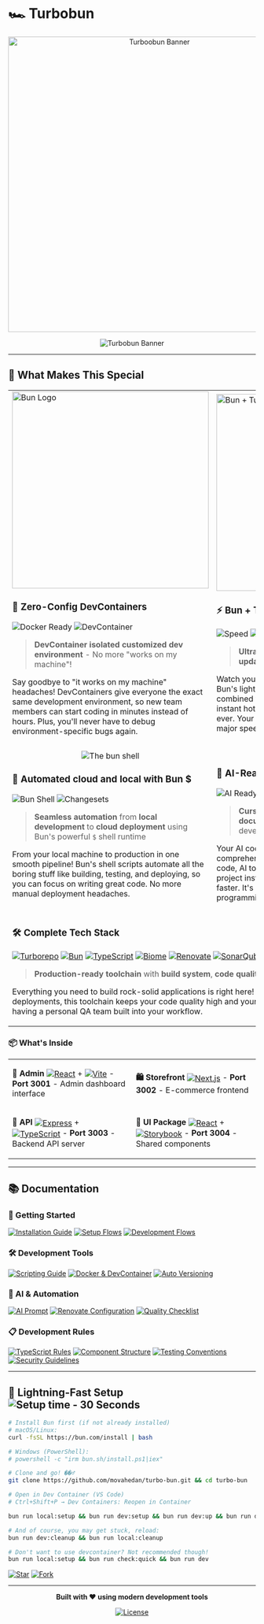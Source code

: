 # 🏎️ Turbobun
<div align="center">

<img src="https://pbs.twimg.com/media/F6GHgqBWYAAOwUX?format=jpg&name=4096x4096" alt="Turboobun Banner" width="600" />

![Turbobun Banner](https://img.shields.io/badge/Turboobun-Lightning%20Fast%20Monorepo-EF4444?style=for-the-badge&logo=turborepo&logoColor=white)
</div>

---

## 🎯 What Makes This Special

<table>
<tr>
<td width="50%">

<img src="https://www.devteds.com/assets/images/post/2023/2023-11-15-devops-local-setup-with-docker-and-devcontainers-vscode.png" alt="Bun Logo" width="400">

### 🐳 **Zero-Config DevContainers**

<img src="https://img.shields.io/badge/Docker-Ready-2496ED?style=for-the-badge&logo=docker&logoColor=white" alt="Docker Ready" />
<img src="https://img.shields.io/badge/DevContainer-Ready-2496ED?style=for-the-badge&logo=docker&logoColor=white" alt="DevContainer" />

> **DevContainer isolated customized dev environment** - No more "works on my machine"!

Say goodbye to "it works on my machine" headaches! DevContainers give everyone the exact same development environment, so new team members can start coding in minutes instead of hours. Plus, you'll never have to debug environment-specific bugs again.

</td>
<td width="50%">

<img src="https://miro.medium.com/v2/resize:fit:960/1*o4ZajeN_bDPama0XfYFU7Q.jpeg" alt="Bun + Turbo + Vite Stack" width="400">

### ⚡ **Bun + Turbo + Vite = Lightning Speed**

<img src="https://img.shields.io/badge/Speed-10x%20Faster-00D4AA?style=for-the-badge" alt="Speed" />
<img src="https://img.shields.io/badge/Hot%20Reload-Real%20Time-646CFF?style=for-the-badge&logo=vite&logoColor=white" alt="Hot Reload" />

> **Ultra-fast package management** and **instant updates** across fullstack apps simultaneously.

Watch your builds go from minutes to seconds! Bun's lightning-fast package management combined with Turbo's smart caching and Vite's instant hot reload means you can iterate faster than ever. Your development feedback loop just got a major speed boost.

</td>
</tr>
<tr>
<td width="50%">

<div align="center">
<img src="https://bun.com/og/blog/the-bun-shell.png" alt="The bun shell">
</div>

### 🐚 **Automated cloud and local with Bun $**
<img src="https://img.shields.io/badge/Bun%20Shell-Type%20Safe%20Shell%20Scripts-000000?style=for-the-badge&logo=bun&logoColor=white" alt="Bun Shell" />
<img src="https://img.shields.io/badge/Changesets-Automation-8B5CF6?style=for-the-badge" alt="Changesets" />

> **Seamless automation** from **local development** to **cloud deployment** using Bun's powerful `$` shell runtime

From your local machine to production in one smooth pipeline! Bun's shell scripts automate all the boring stuff like building, testing, and deploying, so you can focus on writing great code. No more manual deployment headaches.

</td>
<td width="50%">

<div align="center">
<img src="https://a.storyblok.com/f/316774/1600x900/b5ec7e9cd3/cursor-pro-tips-1.jpg" arlt="Cursor - AI ready development" />
</div>

### 🤖 **AI-Ready Development**
<img src="https://img.shields.io/badge/AI%20Ready-Cursor%20Optimized-00D4AA?style=for-the-badge" alt="AI Ready" />
<img src="https://img.shields.io/badge/AI%20Ready-Extensive%20Tests-00D4AA?style=for-the-badge" alt="Extensive Tests" />

> **Cursor-optimized** with **comprehensive documentation** and **AI assistant ready** development environment

Your AI coding buddy will love this setup! With comprehensive documentation and well-structured code, AI tools like Cursor can understand your project instantly and help you write better code faster. It's like having a super-smart pair programming partner.

</td>
</tr>
<tr>
<td colspan="2">

### 🛠️ **Complete Tech Stack**
[![Turborepo](https://img.shields.io/badge/Turborepo-Build%20System-EF4444?style=for-the-badge&logo=turborepo&logoColor=white)](https://turbo.build/)
[![Bun](https://img.shields.io/badge/Bun-Package%20Manager-000000?style=for-the-badge&logo=bun&logoColor=white)](https://bun.sh/docs/runtime/bunfig#package-manager)
[![TypeScript](https://img.shields.io/badge/TypeScript-Type%20Safety-007ACC?style=for-the-badge&logo=typescript&logoColor=white)](https://www.typescriptlang.org/)
[![Biome](https://img.shields.io/badge/Biome-Linting%20%26%20Formatting-60a5fa?style=for-the-badge&logo=biome&logoColor=white)](https://biomejs.dev/)
[![Renovate](https://img.shields.io/badge/Renovate-Auto%20Updates-1A1F36?style=for-the-badge&logo=renovate&logoColor=white)](https://docs.renovatebot.com/)
[![SonarQube](https://img.shields.io/badge/SonarQube-Code%20Quality-4E9BCD?style=for-the-badge&logo=sonarqube&logoColor=white)](https://docs.sonarsource.com/sonarqube-cloud)

> **Production-ready toolchain** with **build system**, **code quality**, and **automation** tools

Everything you need to build rock-solid applications is right here! From linting and testing to automated deployments, this toolchain keeps your code quality high and your development process smooth. It's like having a personal QA team built into your workflow.

</td>
</tr>
</table>

### 📦 **What's Inside**

<table>
<tr>
<td width="50%">

**🏢 Admin** <a href="https://react.dev/"><img src="https://img.shields.io/badge/React-18-61DAFB?style=flat&logo=react&logoColor=white" alt="React" style="vertical-align: middle;" /></a> + <a href="https://vitejs.dev/"><img src="https://img.shields.io/badge/Vite-5.0-646CFF?style=flat&logo=vite&logoColor=white" alt="Vite" style="vertical-align: middle;" /></a> - **Port 3001** - Admin dashboard interface

</td>
<td width="50%">

**🛍️ Storefront** <a href="https://nextjs.org/"><img src="https://img.shields.io/badge/Next.js-15-000000?style=flat&logo=next.js&logoColor=white" alt="Next.js" style="vertical-align: middle;" /></a> - **Port 3002** - E-commerce frontend

</td>
</tr>

<tr>
<td width="50%">

**🔌 API** <a href="https://expressjs.com/"><img src="https://img.shields.io/badge/Express-4.18-000000?style=flat&logo=express&logoColor=white" alt="Express" style="vertical-align: middle;" /></a> + <a href="https://www.typescriptlang.org/"><img src="https://img.shields.io/badge/TypeScript-5.0-007ACC?style=flat&logo=typescript&logoColor=white" alt="TypeScript" style="vertical-align: middle;" /></a> - **Port 3003** - Backend API server

</td>
<td width="50%">

**🎨 UI Package** <a href="https://react.dev/"><img src="https://img.shields.io/badge/React-18-61DAFB?style=flat&logo=react&logoColor=white" alt="React" style="vertical-align: middle;" /></a> + <a href="https://storybook.js.org/"><img src="https://img.shields.io/badge/Storybook-7.0-FF4785?style=flat&logo=storybook&logoColor=white" alt="Storybook" style="vertical-align: middle;" /></a> - **Port 3004** - Shared components

</td>
</tr>
</table>

---

## 📚 Documentation

### **🚀 Getting Started**
[![Installation Guide](https://img.shields.io/badge/📖%20Installation%20Guide-495057?style=for-the-badge)](./docs/1_INSTALLATION_GUIDE.md)
[![Setup Flows](https://img.shields.io/badge/⚡%20Setup%20Flows-495057?style=for-the-badge)](./docs/2_SETUP_FLOWS.md)
[![Development Flows](https://img.shields.io/badge/��%20Development%20Flows-495057?style=for-the-badge)](./docs/3_DEV_FLOWS.md)

### **🛠️ Development Tools**
[![Scripting Guide](https://img.shields.io/badge/🐚%20Scripting%20Guide-495057?style=for-the-badge)](./docs/4_SCRIPTING.md)
[![Docker & DevContainer](https://img.shields.io/badge/🐳%20Docker%20%26%20DevContainer-495057?style=for-the-badge)](./docs/5_DOCKER.md)
[![Auto Versioning](https://img.shields.io/badge/🏷️%20Auto%20Versioning-495057?style=for-the-badge)](./docs/7_AUTO_VERSIONING.md)

### **🤖 AI & Automation**
[![AI Prompt](https://img.shields.io/badge/🤖%20AI%20Prompt-495057?style=for-the-badge)](./docs/AI_Prompt.md)
[![Renovate Configuration](https://img.shields.io/badge/��%20Renovate-495057?style=for-the-badge)](./docs/6_RENOVATE.md)
[![Quality Checklist](https://img.shields.io/badge/✅%20Quality%20Checklist-495057?style=for-the-badge)](./docs/0_QUALITY_CHECKLIST.md)

### **📋 Development Rules**
[![TypeScript Rules](https://img.shields.io/badge/🔷%20TypeScript%20Rules-495057?style=for-the-badge)](./.cursor/rules/typescript-strict-usage.mdc)
[![Component Structure](https://img.shields.io/badge/⚛️%20Component%20Structure-495057?style=for-the-badge)](./.cursor/rules/component-structure.mdc)
[![Testing Conventions](https://img.shields.io/badge/🧪%20Testing%20Conventions-495057?style=for-the-badge)](./.cursor/rules/testing-conventions.mdc)
[![Security Guidelines](https://img.shields.io/badge/🔒%20Security%20Guidelines-495057?style=for-the-badge)](./.cursor/rules/security-guidelines.mdc)

---

## 🚀 Lightning-Fast Setup <img src="https://img.shields.io/badge/Setup%20Time-30%20Seconds-00D4AA?style=flat&logo=bun&logoColor=white" alt="Setup time - 30 Seconds" style="vertical-align: middle;" />

```bash
# Install Bun first (if not already installed)
# macOS/Linux:
curl -fsSL https://bun.com/install | bash

# Windows (PowerShell):
# powershell -c "irm bun.sh/install.ps1|iex"

# Clone and go! ��‍♂️
git clone https://github.com/movahedan/turbo-bun.git && cd turbo-bun

# Open in Dev Container (VS Code)
# Ctrl+Shift+P → Dev Containers: Reopen in Container

bun run local:setup && bun run dev:setup && bun run dev:up && bun run dev:check

# And of course, you may get stuck, reload:
bun run dev:cleanup && bun run local:cleanup

# Don't want to use devcontainer? Not recommended though!
bun run local:setup && bun run check:quick && bun run dev
```

[![Star](https://img.shields.io/badge/⭐%20Star%20This%20Repo-Support%20Us-00D4AA?style=for-the-badge)](https://github.com/movahedan/turbo-bun)
[![Fork](https://img.shields.io/badge/🍴%20Fork%20%26%20Customize-Make%20It%20Yours-646CFF?style=for-the-badge)](https://github.com/movahedan/turbo-bun/fork)

---

<div align="center">

**Built with ❤️ using modern development tools**

[![License](https://img.shields.io/badge/License-MIT-00D4AA?style=flat)](LICENSE)

</div>